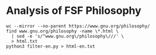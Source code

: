 # Analysis of FSF Philosophy

```
wc --mirror --no-parent https://www.gnu.org/philosophy/
find www.gnu.org/philosophy -name \*.html \
  | sed -e 's/^www.gnu.org\/philosophy\///' \
  > html.txt
python3 filter-en.py > html-en.txt
```
